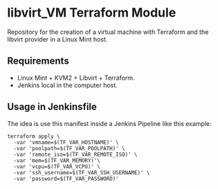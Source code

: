# libvirt_VM Terraform Module

Repository for the creation of a virtual machine with Terraform and the libvirt provider in a Linux Mint host.

**Requirements**
---

+ Linux Mint + KVM2 + Libvirt + Terraform.
+ Jenkins local in the computer host.

**Usage in Jenkinsfile**
---
The idea is use this manifest inside a Jenkins Pipeline like this example:
```
terraform apply \
  -var 'vmname=$(TF_VAR_HOSTNAME)' \
  -var 'poolpath=$(TF_VAR_POOLPATH)' \
  -var 'remote_iso=$(TF_VAR_REMOTE_ISO)' \
  -var 'mem=$(TF_VAR_MEMORY)'\
  -var 'vcpu=$(TF_VAR_VCPU)' \
  -var 'ssh_username=$(TF_VAR_SSH_USERNAME)' \
  -var 'password=$(TF_VAR_PASSWORD)'
```